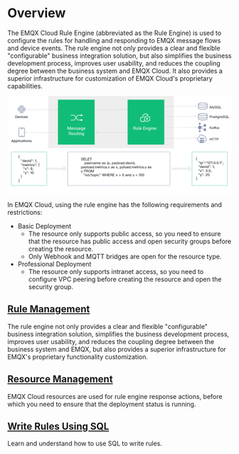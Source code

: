 # Overview

The EMQX Cloud Rule Engine (abbreviated as the Rule Engine) is used to configure the rules for handling and responding to EMQX message flows and device events. The rule engine not only provides a clear and flexible "configurable" business integration solution, but also simplifies the business development process, improves user usability, and reduces the coupling degree between the business system and EMQX Cloud. It also provides a superior infrastructure for customization of EMQX Cloud's proprietary capabilities.

![rule_engine](../rule_engine/_assets/rule_engine.png)

In EMQX Cloud, using the rule engine has the following requirements and restrictions:

- Basic Deployment
    - The resource only supports public access, so you need to ensure that the resource has public access and open security groups before creating the resource.
    - Only Webhook and MQTT bridges are open for the resource type.
- Professional Deployment
    - The resource only supports intranet access, so you need to configure VPC peering before creating the resource and open the security group.


## [Rule Management](../rule_engine/rules.md)

The rule engine not only provides a clear and flexible "configurable" business integration solution, simplifies the business development process, improves user usability, and reduces the coupling degree between the business system and EMQX, but also provides a superior infrastructure for EMQX's proprietary functionality customization.

## [Resource Management](../rule_engine/resources.md)

EMQX Cloud resources are used for rule engine response actions, before which you need to ensure that the deployment status is running.

## [Write Rules Using SQL](https://docs.emqx.io/en/broker/v4.3/rule/rule-engine.html#sql-statement)

Learn and understand how to use SQL to write rules.